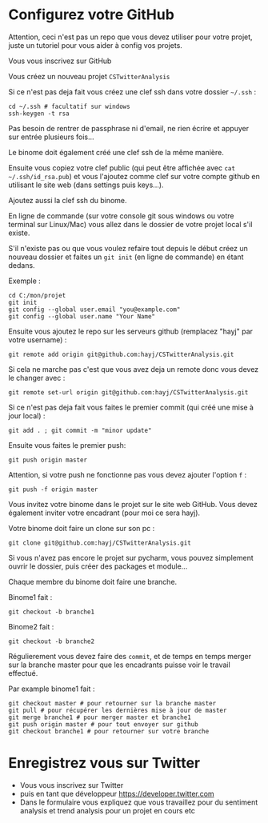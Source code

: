 # Configurez votre GitHub

Attention, ceci n'est pas un repo que vous devez utiliser pour votre projet, juste un tutoriel pour vous aider à config vos projets.

Vous vous inscrivez sur GitHub

Vous créez un nouveau projet `CSTwitterAnalysis`

Si ce n'est pas deja fait vous créez une clef ssh dans votre dossier `~/.ssh` :

	cd ~/.ssh # facultatif sur windows
	ssh-keygen -t rsa

Pas besoin de rentrer de passphrase ni d'email, ne rien écrire et appuyer sur entrée plusieurs fois...

Le binome doit également créé une clef ssh de la même manière.

Ensuite vous copiez votre clef public (qui peut être affichée avec `cat ~/.ssh/id_rsa.pub`) et vous l'ajoutez comme clef sur votre compte github en utilisant le site web (dans settings puis keys...).

Ajoutez aussi la clef ssh du binome.

En ligne de commande (sur votre console git sous windows ou votre terminal sur Linux/Mac) vous allez dans le dossier de votre projet local s'il existe.

S'il n'existe pas ou que vous voulez refaire tout depuis le début créez un nouveau dossier et faites un `git init` (en ligne de commande) en étant dedans.

Exemple :

	cd C:/mon/projet
	git init
	git config --global user.email "you@example.com"
	git config --global user.name "Your Name"

Ensuite vous ajoutez le repo sur les serveurs github (remplacez "hayj" par votre username) :

	git remote add origin git@github.com:hayj/CSTwitterAnalysis.git

Si cela ne marche pas c'est que vous avez deja un remote donc vous devez le changer avec :

	git remote set-url origin git@github.com:hayj/CSTwitterAnalysis.git

Si ce n'est pas deja fait vous faites le premier commit (qui créé une mise à jour local) :
	
	git add . ; git commit -m "minor update"

Ensuite vous faites le premier push:

	git push origin master

Attention, si votre push ne fonctionne pas vous devez ajouter l'option `f` :

	git push -f origin master

Vous invitez votre binome dans le projet sur le site web GitHub. Vous devez également inviter votre encadrant (pour moi ce sera hayj).

Votre binome doit faire un clone sur son pc :

	git clone git@github.com:hayj/CSTwitterAnalysis.git

Si vous n'avez pas encore le projet sur pycharm, vous pouvez simplement ouvrir le dossier, puis créer des packages et module...

Chaque membre du binome doit faire une branche.

Binome1 fait :

	git checkout -b branche1

Binome2 fait :

	git checkout -b branche2

Régulierement vous devez faire des `commit`, et de temps en temps merger sur la branche master pour que les encadrants puisse voir le travail effectué.

Par example binome1 fait :
	
	git checkout master # pour retourner sur la branche master
	git pull # pour récupérer les dernières mise à jour de master
	git merge branche1 # pour merger master et branche1
	git push origin master # pour tout envoyer sur github
	git checkout branche1 # pour retourner sur votre branche

# Enregistrez vous sur Twitter

 * Vous vous inscrivez sur Twitter
 * puis en tant que développeur https://developer.twitter.com
 * Dans le formulaire vous expliquez que vous travaillez pour du sentiment analysis et trend analysis pour un projet en cours etc